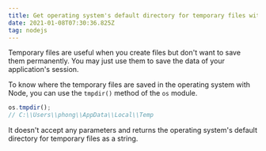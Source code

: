 ```yaml
---
title: Get operating system's default directory for temporary files with Node
date: 2021-01-08T07:30:36.825Z
tag: nodejs
---
```

Temporary files are useful when you create files but don't want to save them permanently. You may just use them to save the data of your application's session. 

To know where the temporary files are saved in the operating system with Node, you can use the `tmpdir()` method of the `os` module. 

```javascript
os.tmpdir();
// C:\\Users\\phong\\AppData\\Local\\Temp
```

It doesn't accept any parameters and returns the operating system's default directory for temporary files as a string.